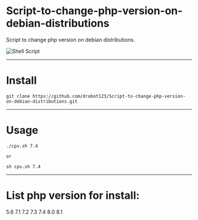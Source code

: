 # Script-to-change-php-version-on-debian-distributions
Script to change php version on debian distributions.

![Shell Script](https://img.shields.io/badge/shell_script-%23121011.svg?style=for-the-badge&logo=gnu-bash&logoColor=white)
____

# Install

```
git clone https://github.com/drobot123/Script-to-change-php-version-on-debian-distributions.git

```
____

# Usage

```
./cpv.sh 7.4

or

sh cpv.sh 7.4

```

____

# List php version for install:

5.6
7.1
7.2
7.3
7.4
8.0
8.1
